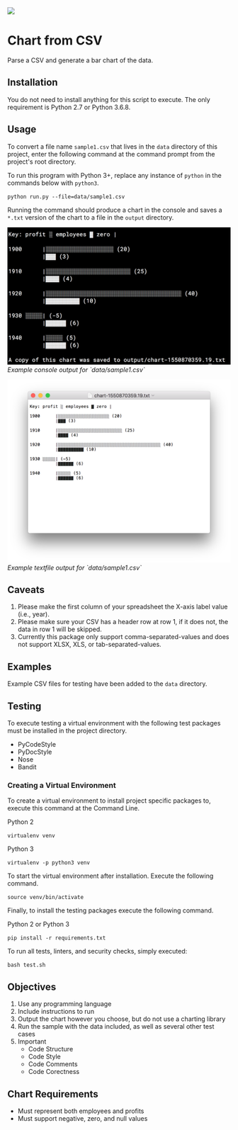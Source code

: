 <a href="https://travis-ci.org/joshuapowell/chart-exercise" target="_blank">
<img src="https://travis-ci.org/joshuapowell/chart-exercise.svg?branch=master" />
</a>

# Chart from CSV
Parse a CSV and generate a bar chart of the data.

## Installation
You do not need to install anything for this script to execute. The only 
requirement is Python 2.7 or Python 3.6.8.

## Usage
To convert a file name `sample1.csv` that lives in the `data` directory of this
project, enter the following command at the command prompt from the project's
root directory.

To run this program with Python 3+, replace any instance of `python` in the
commands below with `python3`.

```
python run.py --file=data/sample1.csv
```

Running the command should produce a chart in the console and saves a `*.txt`
version of the chart to a file in the `output` directory.

<p><img src="output/example-console.png" />
<em>Example console output for `data/sample1.csv`</em></p>

<p><img src="output/example-textfile.png" />
<em>Example textfile output for `data/sample1.csv`</em></p>

## Caveats

1. Please make the first column of your spreadsheet the X-axis label value 
   (i.e., year).
2. Please make sure your CSV has a header row at row 1, if it does not, the
   data in row 1 will be skipped.
3. Currently this package only support comma-separated-values and does not
   support XLSX, XLS, or tab-separated-values.

## Examples
Example CSV files for testing have been added to the `data` directory.

## Testing
To execute testing a virtual environment with the following test packages must
be installed in the project directory.

- PyCodeStyle
- PyDocStyle
- Nose
- Bandit

### Creating a Virtual Environment
To create a virtual environment to install project specific packages to,
execute this command at the Command Line.

Python 2
```
virtualenv venv
```

Python 3
```
virtualenv -p python3 venv
```

To start the virtual environment after installation. Execute the following
command.

```
source venv/bin/activate
```

Finally, to install the testing packages execute the following command.


Python 2 or Python 3
```
pip install -r requirements.txt
```

To run all tests, linters, and security checks, simply executed:

```
bash test.sh
```

## Objectives

1. Use any programming language
2. Include instructions to run
3. Output the chart however you choose, but do not use a charting library
4. Run the sample with the data included, as well as several other test cases
5. Important
    - Code Structure
    - Code Style
    - Code Comments
    - Code Corectness

## Chart Requirements
- Must represent both employees and profits
- Must support negative, zero, and null values

